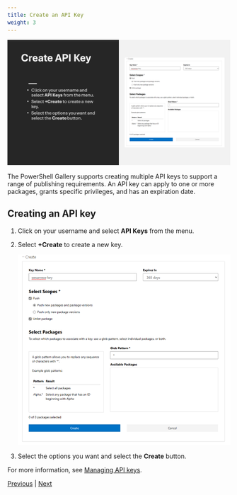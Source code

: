 ```yaml
---
title: Create an API Key
weight: 3
---
```


![Create an API key][05]

The PowerShell Gallery supports creating multiple API keys to support a range of publishing
requirements. An API key can apply to one or more packages, grants specific privileges, and has an
expiration date.

## Creating an API key

1. Click on your username and select **API Keys** from the menu.
1. Select **+Create** to create a new key.

   ![API Key properties][03]

1. Select the options you want and select the **Create** button.

For more information, see [Managing API keys][04].

[Previous][01] | [Next][02]

<!-- link references -->
[01]: ../slide2
[02]: ../slide4
[03]: api-key-props.png
[04]: https://learn.microsoft.com/powershell/gallery/how-to/managing-profile/creating-apikeys
[05]: slide3.png
